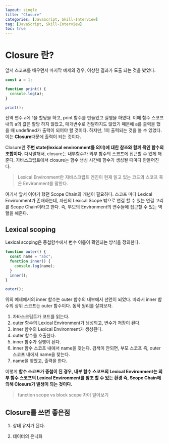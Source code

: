 ```yaml
---
layout: single
title: "Closure"
categories: [JavaScript, Skill-Interview]
tag: [JavaScript, Skill-Interview]
toc: true
---
```


# Closure 란?

앞서 스코프를 배우면서 마지막 예제의 경우, 이상한 결과가 도출 되는 것을 봤었다.

```js
const a = 1;

function print() {
  console.log(a);
}

print();
```

전역 변수 a에 1을 할당을 하고, print 함수를 만들었고 실행을 하였다. 이때 함수 스코프 내의 a의 값은 할당 하지 않았고, 매개변수로 전달하지도 않았기 때문에 a를 출력을 했을 때 undefined가 출력이 되어야 할 것이다.
하지만, 1이 출력되는 것을 볼 수 있었다. 이는 **Closure**때문에 출력이 되는 것이다.

Closure란 **주변 state(lexical environment를 의미)에 대한 참조와 함께 묶인 함수의 조합이다.** 다시말해서, closure는 내부함수가 외부 함수의 스코프에 접근할 수 있게 해준다. 자바스크립트에서 closure는 함수 생성 시간에 함수가 생성될 때마다 만들어진다.

> Lexical Environment란 자바스크립트 엔진이 현재 읽고 있는 코드의 스코프 혹은 Environment를 말한다.

여기서 앞서 이야기 했던 Scope Chain의 개념이 필요하다. 스코프 마다 Lexical Environment가 존재하는데, 자신의 Lexical Scope 밖으로 연결 할 수 있는 연결 고리를 Scope Chain이라고 한다. 즉, 부모의 Environment의 변수들에 접근할 수 있는 역할을 해준다.

## Lexical scoping

Lexical scoping은 중첩함수에서 변수 이름이 확인되는 방식을 정의한다.

```js
function outer() {
  const name = "abc";
  function inner() {
    console.log(name);
  }
  inner();
}

outer();
```

위의 예제에서의 inner 함수는 outer 함수의 내부에서 선언이 되었다. 따라서 inner 함수의 상위 스코프는 outer 함수이다. 동작 원리를 살펴보자.

1. 자바스크립트가 코드를 읽는다.
2. outer 함수의 Lexical Environment가 생성되고, 변수가 저장이 된다.
3. inner 함수의 Lexical Environment가 생성된다.
4. outer 함수를 호출한다.
5. inner 함수가 실행이 된다.
6. inner 함수 스코프 내에서 name을 찾는다. 검색이 안되면, 부모 스코프 즉, outer 스코프 내에서 name을 찾는다.
7. name을 찾았고, 출력을 한다.

이렇게 **함수 스코프가 중첩이 된 경우, 내부 함수 스코프의 Lexical Environment는 외부 함수 스코프의 Lexical Environment를 참조 할 수 있는 환경 즉, Scope Chain에 의해 Closure가 발생이 되는 것이다.**

> function scope vs block scope 차이 알아보기

## Closure를 쓰면 좋은점

1. 상태 유지가 된다.

2. 데이터의 은닉화
